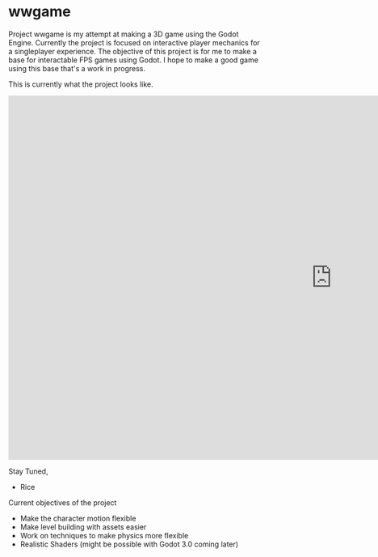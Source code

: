 # wwgame

Project wwgame is my attempt at making a 3D game using the Godot Engine.
Currently the project is focused on interactive player mechanics for a singleplayer experience.
The objective of this project is for me to make a base for interactable FPS games using Godot.
I hope to make a good game using this base that's a work in progress.

This is currently what the project looks like.

<iframe width="1280" height="720" src="https://www.youtube.com/embed/5QnmKe-QImE" frameborder="0" allowfullscreen></iframe>

Stay Tuned,
- Rice

Current objectives of the project
- Make the character motion flexible
- Make level building with assets easier
- Work on techniques to make physics more flexible
- Realistic Shaders (might be possible with Godot 3.0 coming later)
